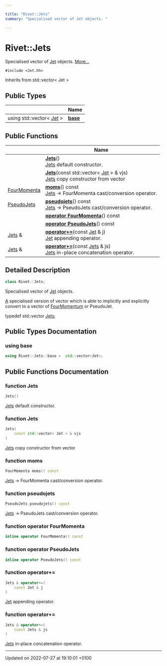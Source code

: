 ```yaml
---

title: "Rivet::Jets"
summary: "Specialised vector of Jet objects. "

---
```


# Rivet::Jets



Specialised vector of <a href="http://example.org/classes/classrivet_1_1jet/">Jet</a> objects.  [More...](#detailed-description)


`#include <Jet.hh>`

Inherits from std::vector< Jet >

## Public Types

|                | Name           |
| -------------- | -------------- |
| using std::vector< <a href="http://example.org/classes/classrivet_1_1jet/">Jet</a> > | **[base](http://example.org/classes/classrivet_1_1jets/#using-base)**  |

## Public Functions

|                | Name           |
| -------------- | -------------- |
| | **[Jets](http://example.org/classes/classrivet_1_1jets/#function-jets)**()<br><a href="http://example.org/classes/classrivet_1_1jets/">Jets</a> default constructor.  |
| | **[Jets](http://example.org/classes/classrivet_1_1jets/#function-jets)**(const std::vector< <a href="http://example.org/classes/classrivet_1_1jet/">Jet</a> > & vjs)<br><a href="http://example.org/classes/classrivet_1_1jets/">Jets</a> copy constructor from vector<Jet>  |
| <a href="http://example.org/modules/group__momutils__cmp/#typedef-fourmomenta">FourMomenta</a> | **[moms](http://example.org/classes/classrivet_1_1jets/#function-moms)**() const<br><a href="http://example.org/classes/classrivet_1_1jets/">Jets</a> -> FourMomenta cast/conversion operator.  |
| <a href="http://example.org/namespaces/namespacerivet/#typedef-pseudojets">PseudoJets</a> | **[pseudojets](http://example.org/classes/classrivet_1_1jets/#function-pseudojets)**() const<br><a href="http://example.org/classes/classrivet_1_1jets/">Jets</a> -> PseudoJets cast/conversion operator.  |
| | **[operator FourMomenta](http://example.org/classes/classrivet_1_1jets/#function-operator-fourmomenta)**() const |
| | **[operator PseudoJets](http://example.org/classes/classrivet_1_1jets/#function-operator-pseudojets)**() const |
| <a href="http://example.org/classes/classrivet_1_1jets/">Jets</a> & | **[operator+=](http://example.org/classes/classrivet_1_1jets/#function-operator+=)**(const <a href="http://example.org/classes/classrivet_1_1jet/">Jet</a> & j)<br><a href="http://example.org/classes/classrivet_1_1jet/">Jet</a> appending operator.  |
| <a href="http://example.org/classes/classrivet_1_1jets/">Jets</a> & | **[operator+=](http://example.org/classes/classrivet_1_1jets/#function-operator+=)**(const <a href="http://example.org/classes/classrivet_1_1jets/">Jets</a> & js)<br><a href="http://example.org/classes/classrivet_1_1jets/">Jets</a> in-place concatenation operator.  |

## Detailed Description

```cpp
class Rivet::Jets;
```

Specialised vector of <a href="http://example.org/classes/classrivet_1_1jet/">Jet</a> objects. 

<a href="http://example.org/classes/classrivet_1_1a/">A</a> specialised version of vector<Jet> which is able to implicitly and explicitly convert to a vector of <a href="http://example.org/classes/classrivet_1_1fourmomentum/">FourMomentum</a> or PseudoJet.

typedef std::vector<Jet> <a href="http://example.org/classes/classrivet_1_1jets/">Jets</a>; 

## Public Types Documentation

### using base

```cpp
using Rivet::Jets::base =  std::vector<Jet>;
```


## Public Functions Documentation

### function Jets

```cpp
Jets()
```

<a href="http://example.org/classes/classrivet_1_1jets/">Jets</a> default constructor. 

### function Jets

```cpp
Jets(
    const std::vector< Jet > & vjs
)
```

<a href="http://example.org/classes/classrivet_1_1jets/">Jets</a> copy constructor from vector<Jet> 

### function moms

```cpp
FourMomenta moms() const
```

<a href="http://example.org/classes/classrivet_1_1jets/">Jets</a> -> FourMomenta cast/conversion operator. 

### function pseudojets

```cpp
PseudoJets pseudojets() const
```

<a href="http://example.org/classes/classrivet_1_1jets/">Jets</a> -> PseudoJets cast/conversion operator. 

### function operator FourMomenta

```cpp
inline operator FourMomenta() const
```


### function operator PseudoJets

```cpp
inline operator PseudoJets() const
```


### function operator+=

```cpp
Jets & operator+=(
    const Jet & j
)
```

<a href="http://example.org/classes/classrivet_1_1jet/">Jet</a> appending operator. 

### function operator+=

```cpp
Jets & operator+=(
    const Jets & js
)
```

<a href="http://example.org/classes/classrivet_1_1jets/">Jets</a> in-place concatenation operator. 

-------------------------------

Updated on 2022-07-27 at 19:10:01 +0100